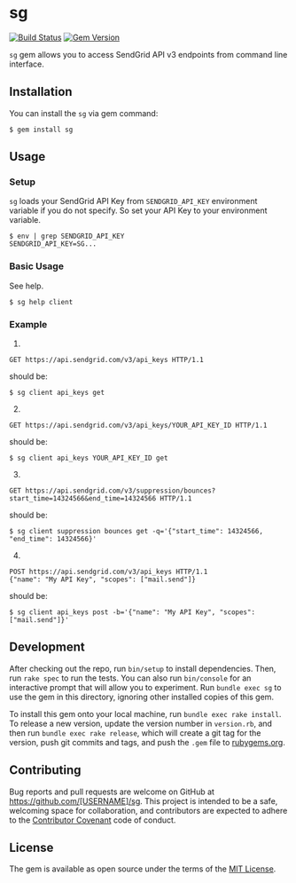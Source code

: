 # sg

[![Build Status](https://travis-ci.org/awwa/sg.svg?branch=master)](https://travis-ci.org/awwa/sg)
[![Gem Version](https://badge.fury.io/rb/sg.svg)](https://badge.fury.io/rb/sg)

`sg` gem allows you to access SendGrid API v3 endpoints from command line interface.

## Installation

You can install the `sg` via gem command:

    $ gem install sg

## Usage

### Setup

`sg` loads your SendGrid API Key from `SENDGRID_API_KEY` environment variable if you do not specify. So set your API Key to your environment variable.

    $ env | grep SENDGRID_API_KEY
    SENDGRID_API_KEY=SG...

### Basic Usage

See help.

    $ sg help client

### Example

1.

    GET https://api.sendgrid.com/v3/api_keys HTTP/1.1

should be:

    $ sg client api_keys get

2.

    GET https://api.sendgrid.com/v3/api_keys/YOUR_API_KEY_ID HTTP/1.1

should be:

    $ sg client api_keys YOUR_API_KEY_ID get

3.

    GET https://api.sendgrid.com/v3/suppression/bounces?start_time=14324566&end_time=14324566 HTTP/1.1

should be:

    $ sg client suppression bounces get -q='{"start_time": 14324566, "end_time": 14324566}'

4.

    POST https://api.sendgrid.com/v3/api_keys HTTP/1.1
    {"name": "My API Key", "scopes": ["mail.send"]}

should be:

    $ sg client api_keys post -b='{"name": "My API Key", "scopes": ["mail.send"]}'

## Development

After checking out the repo, run `bin/setup` to install dependencies. Then, run `rake spec` to run the tests. You can also run `bin/console` for an interactive prompt that will allow you to experiment. Run `bundle exec sg` to use the gem in this directory, ignoring other installed copies of this gem.

To install this gem onto your local machine, run `bundle exec rake install`. To release a new version, update the version number in `version.rb`, and then run `bundle exec rake release`, which will create a git tag for the version, push git commits and tags, and push the `.gem` file to [rubygems.org](https://rubygems.org).

## Contributing

Bug reports and pull requests are welcome on GitHub at https://github.com/[USERNAME]/sg. This project is intended to be a safe, welcoming space for collaboration, and contributors are expected to adhere to the [Contributor Covenant](http://contributor-covenant.org) code of conduct.


## License

The gem is available as open source under the terms of the [MIT License](http://opensource.org/licenses/MIT).
